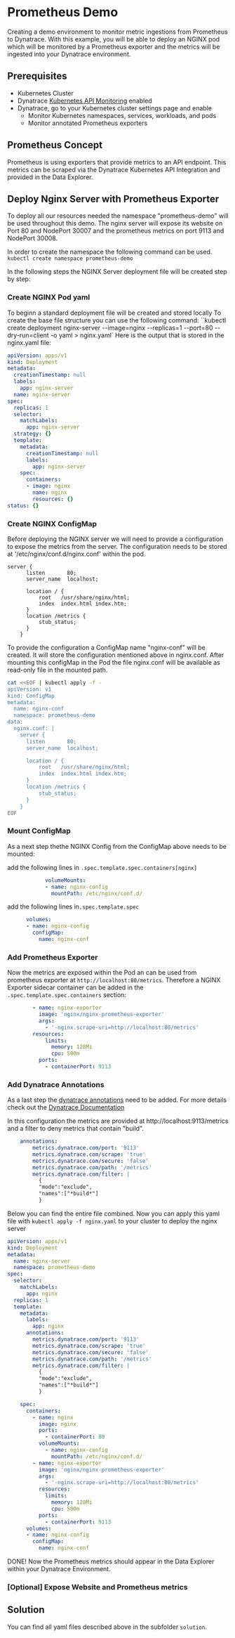 # Prometheus Demo 

Creating a demo environment to monitor metric ingestions from Prometheus to Dynatrace. With this example, you will be able to deploy an NGINX pod which will be monitored by a Prometheus exporter and the metrics will be ingested into your Dynatrace environment.

## Prerequisites
- Kubernetes Cluster
- Dynatrace [Kubernetes API Monitoring](https://docs.dynatrace.com/docs/setup-and-configuration/setup-on-k8s/guides/operation/k8s-api-monitoring) enabled
- Dynatrace, go to your Kubernetes cluster settings page and enable
  - Monitor Kubernetes namespaces, services, workloads, and pods
  - Monitor annotated Prometheus exporters

## Prometheus Concept
Prometheus is using exporters that provide metrics to an API endpoint. This metrics can be scraped via the Dynatrace Kubernetes API Integration and provided in the Data Explorer. 

## Deploy Nginx Server with Prometheus Exporter
To deploy all our resources needed the namespace "prometheus-demo" will be used throughout this demo. The nginx server will expose its website on Port 80 and NodePort 30007 and the prometheus metrics on port 9113 and NodePort 30008.

In order to create the namespace the following command can be used.
`kubectl create namespace prometheus-demo`

In the following steps the NGINX Server deployment file will be created step by step:

### Create NGINX Pod yaml

To beginn a standard deployment file will be created and stored locally To create the base file structure you can use the following command:
 ``kubectl create deployment nginx-server --image=nginx --replicas=1 --port=80 --dry-run=client -o yaml > nginx.yaml`
Here is the output that is stored in the nginx.yaml file:
```yml
apiVersion: apps/v1
kind: Deployment
metadata:
  creationTimestamp: null
  labels:
    app: nginx-server
  name: nginx-server
spec:
  replicas: 1
  selector:
    matchLabels:
      app: nginx-server
  strategy: {}
  template:
    metadata:
      creationTimestamp: null
      labels:
        app: nginx-server
    spec:
      containers:
      - image: nginx
        name: nginx
        resources: {}
status: {}
```

### Create NGINX ConfigMap

Before deploying the NGINX server we will need to provide a configuration to expose the metrics from the server. The configuration needs to be stored at '/etc/nginx/conf.d/nginx.conf' within the pod.

```
server {
      listen       80;
      server_name  localhost;

      location / {
          root   /usr/share/nginx/html;
          index  index.html index.htm;
      }
      location /metrics {
          stub_status;
      }
    }  
```


To provide the configuration a ConfigMap name "nginx-conf" will be created. It will store the configuration mentioned above in nginx.conf. After mounting this configMap in the Pod the file nginx.conf will be available as read-only file in the mounted path.

```bash
cat <<EOF | kubectl apply -f -
apiVersion: v1
kind: ConfigMap
metadata:
  name: nginx-conf
  namespace: prometheus-demo
data:
  nginx.conf: |
    server {
      listen       80;
      server_name  localhost;

      location / {
          root   /usr/share/nginx/html;
          index  index.html index.htm;
      }
      location /metrics {
          stub_status;
      }
    }
EOF
```

### Mount ConfigMap
As a next step thethe NGINX Config from the ConfigMap above needs to be mounted: 

add the following lines in `.spec.template.spec.containers[nginx]`
```yml
            volumeMounts:
            - name: nginx-config
              mountPath: /etc/nginx/conf.d/
```
add the following lines in`.spec.template.spec`
```yml        
      volumes:
      - name: nginx-config
        configMap: 
          name: nginx-conf
```
### Add Prometheus Exporter
Now the metrics are exposed within the Pod an can be used from prometheus exporter at `http://localhost:80/metrics`. Therefore a NGINX Exporter sidecar container can be added in the `.spec.template.spec.containers` section:

```yml
        - name: nginx-exporter
          image: 'nginx/nginx-prometheus-exporter'
          args:
            - '-nginx.scrape-uri=http://localhost:80/metrics'
        resources:
            limits:
              memory: 128Mi
              cpu: 500m
          ports:
            - containerPort: 9113
```
### Add Dynatrace Annotations

As a last step the [dynatrace annotations](https://docs.dynatrace.com/docs/shortlink/monitor-prometheus-metrics#annotate-prometheus-exporter-pods) need to be added. For more details check out the [Dynatrace Documentation](https://docs.dynatrace.com/docs/shortlink/monitor-prometheus-metrics)

In this configuration the metrics are provided at http://localhost:9113/metrics and a filter to deny metrics that contain "build".

```yml
    annotations:
        metrics.dynatrace.com/port: '9113'
        metrics.dynatrace.com/scrape: 'true'
        metrics.dynatrace.com/secure: 'false'
        metrics.dynatrace.com/path: '/metrics'
        metrics.dynatrace.com/filter: | 
          {
          "mode":"exclude",
          "names":["*build*"]
          }
```
Below you can find the entire file combined. Now you can apply this yaml file with `kubectl apply -f nginx.yaml` to your cluster to deploy the nginx server
```yml
apiVersion: apps/v1
kind: Deployment
metadata:
  name: nginx-server
  namespace: prometheus-demo
spec:
  selector:
    matchLabels:
      app: nginx
  replicas: 1
  template:
    metadata:
      labels:
        app: nginx
      annotations:
        metrics.dynatrace.com/port: '9113'
        metrics.dynatrace.com/scrape: 'true'
        metrics.dynatrace.com/secure: 'false'
        metrics.dynatrace.com/path: '/metrics'
        metrics.dynatrace.com/filter: | 
          {
          "mode":"exclude",
          "names":["*build*"]
          }

    spec:
      containers:
        - name: nginx
          image: nginx
          ports:
            - containerPort: 80
          volumeMounts:
            - name: nginx-config
              mountPath: /etc/nginx/conf.d/
        - name: nginx-exporter
          image: 'nginx/nginx-prometheus-exporter'
          args:
            - '-nginx.scrape-uri=http://localhost:80/metrics'
          resources:
            limits:
              memory: 128Mi
              cpu: 500m
          ports:
            - containerPort: 9113
      volumes:
      - name: nginx-config
        configMap: 
          name: nginx-conf
```

DONE! Now the Prometheus metrics should appear in the Data Explorer within your Dynatrace Environment.

### [Optional] Expose Website and Prometheus metrics



## Solution

You can find all yaml files described above in the subfolder `solution`.  